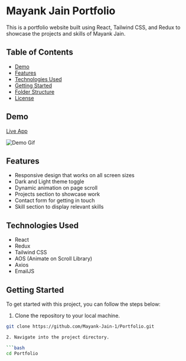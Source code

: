 # Mayank Jain Portfolio

This is a portfolio website built using React, Tailwind CSS, and Redux to showcase the projects and skills of Mayank Jain.

## Table of Contents

- [Demo](#demo)
- [Features](#features)
- [Technologies Used](#technologies-used)
- [Getting Started](#getting-started)
- [Folder Structure](#folder-structure)
- [License](#license)

## Demo

[Live App](https://mayank-jain.vercel.app/)

![Demo Gif](https://i.imgur.com/wBfO8vg.gif)

## Features

- Responsive design that works on all screen sizes
- Dark and Light theme toggle
- Dynamic animation on page scroll
- Projects section to showcase work
- Contact form for getting in touch
- Skill section to display relevant skills

## Technologies Used

- React
- Redux
- Tailwind CSS
- AOS (Animate on Scroll Library)
- Axios
- EmailJS

## Getting Started

To get started with this project, you can follow the steps below:

1. Clone the repository to your local machine.

```bash
git clone https://github.com/Mayank-Jain-1/Portfolio.git

2. Navigate into the project directory.

```bash
cd Portfolio
